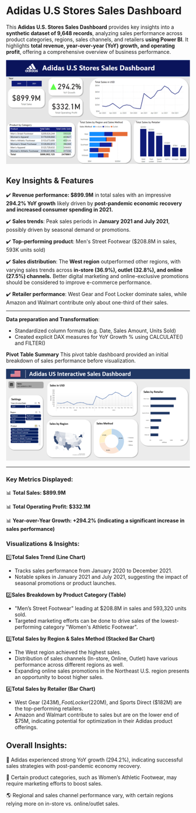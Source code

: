# Adidas U.S Stores Sales Dashboard

This **Adidas U.S. Stores Sales Dashboard** provides key insights into a **synthetic dataset of 9,648 records**, analyzing sales performance across product categories, regions, sales channels, and retailers **using Power BI**. It highlights **total revenue, year-over-year (YoY) growth, and operating profit**, offering a comprehensive overview of business performance.

![Adidas Sales Dashboard](https://github.com/yuanz25/sales/blob/main/PowerBI%20snapshot.png)

## Key Insights & Features 
✔️ **Revenue performance: $899.9M** in total sales with an impressive **294.2% YoY growth** likely driven by **post-pandemic economic recovery and increased consumer spending in 2021.**

✔️ **Sales trends**: Peak sales periods in **January 2021 and July 2021**, possibly driven by seasonal demand or promotions.

✔️ **Top-performing product**: Men's Street Footwear ($208.8M in sales, 593K units sold)

✔️ **Sales distribution**: The **West region** outperformed other regions, with varying sales trends across **in-store (36.9%), outlet (32.8%), and online (27.5%) channels.** Better digital marketing and online-exclusive promotions should be considered to improve e-commerce performance.

✔️ **Retailer performance**: West Gear and Foot Locker dominate sales, while Amazon and Walmart contribute only about one-third of their sales.  

---

**Data preparation and Transformation**:
- Standardized column formats (e.g. Date, Sales Amount, Units Sold)
- Created explicit DAX measures for YoY Growth % using CALCULATE() and FILTER()

**Pivot Table Summary**
This pivot table dashboard provided an initial breakdown of sales performance before visualization.

![Adidas Sales Dashboard](https://github.com/yuanz25/sales/blob/main/Adidas%20Interactive%20Sales%20Dashboard%20(Excel%20Pivot).png)

---

### Key Metrics Displayed:
📊 **Total Sales: $899.9M**  

📊 **Total Operating Profit: $332.1M**    

📊 **Year-over-Year Growth: +294.2% (indicating a significant increase in sales performance)**



### Visualizations & Insights:
1️⃣**Total Sales Trend (Line Chart)**
- Tracks sales performance from January 2020 to December 2021.
- Notable spikes in January 2021 and July 2021, suggesting the impact of seasonal promotions or product launches.

2️⃣**Sales Breakdown by Product Category (Table)**
- "Men’s Street Footwear" leading at $208.8M in sales and 593,320 units sold.
- Targeted marketing efforts can be done to drive sales of the lowest-performing category "Women's Athletic Footwear".


3️⃣**Total Sales by Region & Sales Method (Stacked Bar Chart)**
- The West region achieved the highest sales.
- Distribution of sales channels (In-store, Online, Outlet) have various performance across different regions as well.
- Expanding online sales promotions in the Northeast U.S. region presents an opportunity to boost higher sales.

4️⃣**Total Sales by Retailer (Bar Chart)**
- West Gear ($243M), Foot Locker ($220M), and Sports Direct ($182M) are the top-performing retailers.
- Amazon and Walmart contribute to sales but are on the lower end of $75M,  indicating potential for optimization in their Adidas product offerings.


## Overall Insights:
🚀 Adidas experienced strong YoY growth (294.2%), indicating successful sales strategies with post-pandemic economy recovery.  

👟 Certain product categories, such as Women’s Athletic Footwear, may require marketing efforts to boost sales.  

🌎 Regional and sales channel performance vary, with certain regions relying more on in-store vs. online/outlet sales.  

